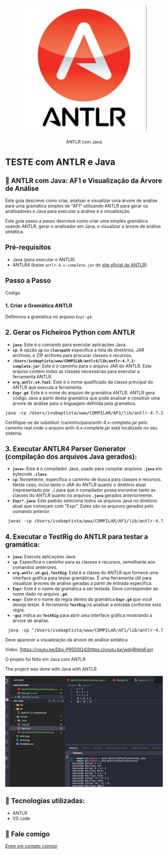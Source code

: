 <h1 align="center">
    <img width="400" src="antlr.png" />
</h1>


<p align="center">
ANTLR com Java

# TESTE com ANTLR e Java
    

</p>

📌 ANTLR com Java: AF1 e Visualização da Árvore de Análise
------------------
Este guia descreve como criar, analisar e visualizar uma árvore de análise para uma gramática simples de "AF1" utilizando ANTLR para gerar os analisadores e Java para executar a análise e a visualização.

Este guia passo a passo descreve como criar uma simples gramática usando ANTLR, gerar o analisador em Java, e visualizar a árvore de análise sintática.

## Pré-requisitos

- Java (para executar o ANTLR).
- ANTLR4 (baixe `antlr-4.x-complete.jar` do [site oficial do ANTLR](https://www.antlr.org/)).

## Passo a Passo

Codigo 

### 1. Criar a Gramática ANTLR

Definimos a gramática no arquivo `Expr.g4`:
 
## 2. Gerar os Ficheiros Python com ANTLR

- **`java`**: Este é o comando para executar aplicações Java.
- **`cp`**: A opção **`cp`** ou **`classpath`** especifica a lista de diretórios, JAR archives, e ZIP archives para procurar classes e recursos.
- **`/Users/ivobaptista/www/COMPILAR/antlr4/lib/antlr-4.7.2-complete.jar`**: Este é o caminho para o arquivo JAR do ANTLR. Este arquivo contém todas as classes necessárias para executar a ferramenta ANTLR.
- **`org.antlr.v4.Tool`**: Este é o nome qualificado da classe principal do ANTLR que executa a ferramenta.
- **`Expr.g4`**: Este é o nome do arquivo de gramática ANTLR. ANTLR gera código Java a partir desta gramática que pode analisar e construir uma árvore de análise para o linguagem definida pela gramática.

<pre>java -cp /Users/ivobaptista/www/COMPILAR/AF1/lib/antlr-4.7.2-complete.jar org.antlr.v4.Tool Expr.g4</pre>

Certifique-se de substituir /caminho/para/antlr-4.x-complete.jar pelo caminho real onde o arquivo antlr-4.x-complete.jar está localizado no seu sistema.

## 3. Executar ANTLR4 Parser Generator (compilação dos arquivos Java gerados):

- **`javac`**: Este é o compilador Java, usado para compilar arquivos **`.java`** em bytecode **`.class`**.
- **`cp`**: Novamente, especifica o caminho de busca para classes e recursos. Neste caso, inclui tanto o JAR do ANTLR quanto o diretório atual (representado por **`.`**) para que o compilador possa encontrar tanto as classes do ANTLR quanto os arquivos **`.java`** gerados anteriormente.
- **`Expr*.java`**: Este padrão seleciona todos os arquivos Java no diretório atual que começam com "Expr". Estes são os arquivos gerados pelo comando anterior.

<pre> javac -cp /Users/ivobaptista/www/COMPILAR/AF1/lib/antlr-4.7.2-complete.jar:. Expr*.java </pre>

## 4. Executar o TestRig do ANTLR para testar a gramática:

- **`java`**: Executa aplicações Java.
- **`cp`**: Especifica o caminho para as classes e recursos, semelhante aos comandos anteriores.
- **`org.antlr.v4.gui.TestRig`**: Esta é a classe do ANTLR que fornece uma interface gráfica para testar gramáticas. É uma ferramenta útil para visualizar árvores de análise geradas a partir de entrada específica.
- **`Expr`**: Este é o nome da gramática a ser testada. Deve corresponder ao nome dado no arquivo **`.g4`**.
- **`expr`**: Este é o nome da regra dentro da gramática **`Expr.g4`** que você deseja testar. A ferramenta **`TestRig`** irá analisar a entrada conforme esta regra.
- **`-gui`** indica ao **`TestRig`** para abrir uma interface gráfica mostrando a árvore de análise.

<pre> java -cp "/Users/ivobaptista/www/COMPILAR/AF1/lib/antlr-4.7.2-complete.jar:." org.antlr.v4.gui.TestRig Expr expr -gui </pre>

Deve aparecer a visualização da árvore de análise sintática


Video: [https://youtu.be/Dbs-P95D0Q4](https://youtu.be/wdyRhklgEso)

O projeto foi feito em Java com ANTLR


The project was done with Java with ANTLR


<img src="print.png" alt="page-home">


🔧 Tecnologias utilizadas:
------------------

- ANTLR 
- VS code

💬 Fale comigo
------------------
[*Entre em contato comigo*](https://www.linkedin.com/in/ivo-baptista-3712144/)

